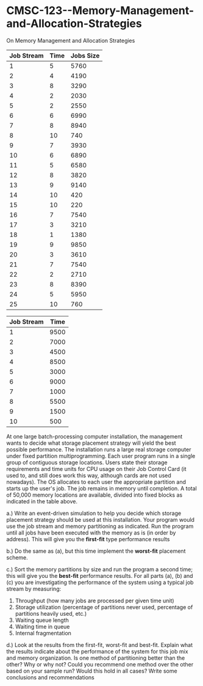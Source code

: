 # CMSC-123--Memory-Management-and-Allocation-Strategies
On Memory Management and Allocation Strategies

| Job Stream | Time | Jobs Size |
| - | - | - |
1 | 5 | 5760
2 | 4 | 4190
3 | 8 | 3290
4 | 2 | 2030
5 | 2 | 2550
6 | 6 | 6990
7 | 8 | 8940
8 | 10 | 740
9 | 7 | 3930
10 | 6 | 6890
11 | 5 | 6580
12 | 8 | 3820
13 | 9 | 9140
14 | 10 | 420
15 | 10 | 220
16 | 7 | 7540
17 | 3 | 3210
18 | 1 | 1380
19 | 9 | 9850
20 | 3 | 3610
21 | 7 | 7540
22 | 2 | 2710
23 | 8 | 8390
24 | 5 | 5950
25 | 10 | 760

| Job Stream | Time |
| - | - |
1 | 9500 
2 | 7000
3 | 4500
4 | 8500
5 | 3000
6 | 9000
7 | 1000
8 | 5500
9 | 1500
10 | 500

At one large batch-processing computer installation, the management wants to decide what storage placement strategy will yield the best possible performance. The installation runs a large real storage computer under fixed partition multiprogramming. Each user program runs in a single group of contiguous storage locations. Users state their storage requirements and time units for CPU usage on their Job Control Card (it used to, and still does work this way, although cards are not used nowadays). The OS allocates to each user the appropriate partition and starts up the user's job. The job remains in memory until completion. A total of 50,000 memory locations are available, divided into fixed blocks as indicated in the table above.

a.) Write an event-driven simulation to help you decide which storage placement strategy should be used at this installation. Your program would use the job stream and memory partitioning as indicated. Run the program until all jobs have been executed with the memory as is (in order by address). This will give you the **first-fit** type performance results

b.) Do the same as (a), but this time implement the **worst-fit** placement scheme.

c.) Sort the memory partitions by size and run the program a second time; this will give you the **best-fit** performance results. For all parts (a), (b) and (c) you are investigating the performance of the system using a typical job stream by measuring:

1. Throughput (how many jobs are processed per given time unit)
2. Storage utilization (percentage of partitions never used, percentage of partitions heavily used, etc.)
3. Waiting queue length
4. Waiting time in queue
5. Internal fragmentation

d.) Look at the results from the first-fit, worst-fit and best-fit. Explain what the results indicate about the performance of the system for this job mix and memory organization. Is one method of partitioning better than the other? Why or why not? Could you recommend one method over the other based on your sample run? Would this hold in all cases? Write some conclusions and recommendations
